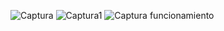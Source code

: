 ![Captura](https://github.com/user-attachments/assets/c03fa40e-192e-4dba-94df-f5f634af9169)
![Captura1](https://github.com/user-attachments/assets/a7515378-a76d-4b15-9fce-d13a2c8b099a)
![Captura funcionamiento](https://github.com/user-attachments/assets/607cfe19-0e68-4c79-b83e-ef8e8787d1bb)
